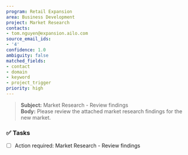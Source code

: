 ```yaml
---
program: Retail Expansion
area: Business Development
project: Market Research
contacts:
- tom.nguyen@expansion.ailo.com
source_email_ids:
- '4'
confidence: 1.0
ambiguity: false
matched_fields:
- contact
- domain
- keyword
- project_trigger
priority: high
---
```

> **Subject:** Market Research - Review findings  
> **Body:** Please review the attached market research findings for the new market.

### ✅ Tasks
- [ ] Action required: Market Research - Review findings
